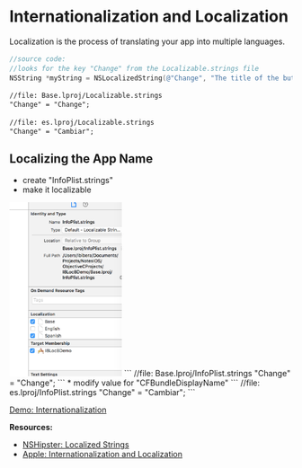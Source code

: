 # Internationalization and Localization
Localization is the process of translating your app into multiple languages.


```objectivec
//source code:
//looks for the key "Change" from the Localizable.strings file
NSString *myString = NSLocalizedString(@"Change", "The title of the button when it is changed");
```
```
//file: Base.lproj/Localizable.strings
"Change" = "Change";

//file: es.lproj/Localizable.strings
"Change" = "Cambiar";
```

## Localizing the App Name
* create "InfoPlist.strings"
* make it localizable

<img src="/Images/Internationalize.png" width="200">
```
//file: Base.lproj/InfoPlist.strings
"Change" = "Change";
```
* modify value for "CFBundleDisplayName"
```
//file: es.lproj/InfoPlist.strings
"Change" = "Cambiar";
```

[Demo: Internationalization](/ObjectiveCProjects/I8Loc8Demo)



**Resources:**
* [NSHipster: Localized Strings](http://nshipster.com/nslocalizedstring/)
* [Apple: Internationalization and Localization](https://developer.apple.com/library/ios/documentation/MacOSX/Conceptual/BPInternational/Introduction/Introduction.html#//apple_ref/doc/uid/10000171i)
